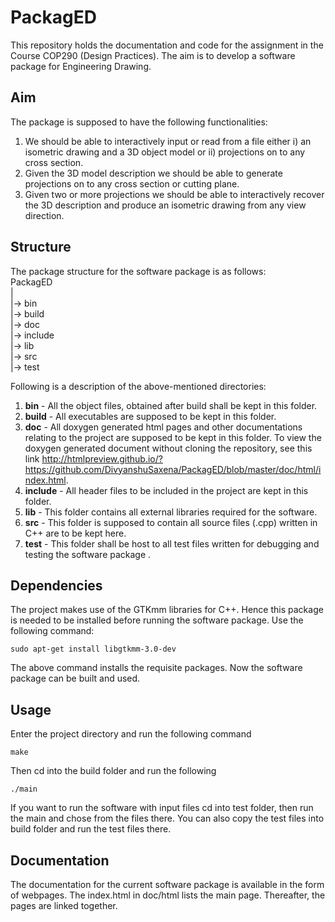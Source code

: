 # PackagED

This repository holds the documentation and code for the assignment in the Course COP290 (Design Practices). The aim is to develop a software package for Engineering Drawing.

## Aim

The package is supposed to have the following functionalities:
   1. We should be able to interactively input or read from a file either i) an isometric drawing and a 3D object model or ii) projections on to any cross section.
   2. Given the 3D model description we should be able to generate projections on to any cross section or cutting plane.
   3. Given two or more projections we should be able to interactively recover the 3D description and produce an isometric drawing from any view direction. 

## Structure

The package structure for the software package is as follows:  
PackagED  
  |  
  |-> bin  
  |-> build  
  |-> doc  
  |-> include  
  |-> lib  
  |-> src  
  |-> test  


Following is a description of the above-mentioned directories:
   1. **bin** - All the object files, obtained after build shall be kept in this folder.
   2. **build** - All executables are supposed to be kept in this folder.
   3. **doc** - All doxygen generated html pages and other documentations relating to the project are supposed to be kept in this folder. To view the doxygen generated document without cloning the repository, see this link
   http://htmlpreview.github.io/?https://github.com/DivyanshuSaxena/PackagED/blob/master/doc/html/index.html.
   4. **include** - All header files to be included in the project are kept in this folder.
   5. **lib** - This folder contains all external libraries required for the software.
   6. **src** - This folder is supposed to contain all source files (.cpp) written in C++ are to be kept here.
   7. **test** - This folder shall be host to all test files written for debugging and testing the software package .   

## Dependencies

The project makes use of the GTKmm libraries for C++.
Hence this package is needed to be installed before running the software package.
Use the following command:
```
sudo apt-get install libgtkmm-3.0-dev
```
The above command installs the requisite packages. Now the software package can be built and used.

## Usage

Enter the project directory and run the following command
```
make
```
Then cd into the build folder and run the following
```
./main
```
If you want to run the software with input files cd into test folder, then run the main and chose from the files there. You can also copy the test files into build folder and run the test files there.

## Documentation

The documentation for the current software package is available in the form of webpages. The index.html in doc/html lists the main page. Thereafter, the pages are linked together.
